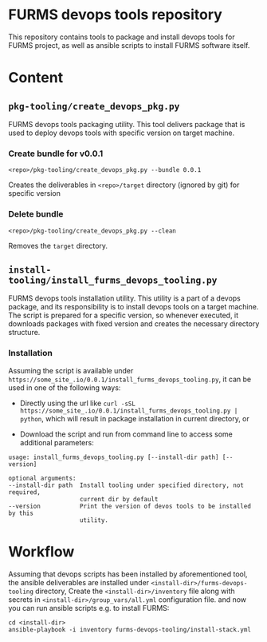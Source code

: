 # FURMS devops tools repository
This repository contains tools to package and install devops tools for FURMS project, as well as ansible scripts to install FURMS software itself.

# Content

## `pkg-tooling/create_devops_pkg.py`
FURMS devops tools packaging utility. This tool delivers package that is used to deploy devops tools with specific version on target machine.

### Create bundle for v0.0.1
    <repo>/pkg-tooling/create_devops_pkg.py --bundle 0.0.1
Creates the deliverables in `<repo>/target` directory (ignored by git) for specific version

### Delete bundle
    <repo>/pkg-tooling/create_devops_pkg.py --clean
Removes the `target` directory.


## `install-tooling/install_furms_devops_tooling.py`
FURMS devops tools installation utility. This utility is a part of a devops package, and its responsibility is to install
devops tools on a target machine. The script is prepared for a specific version, so whenever executed, it downloads packages
with fixed version and creates the necessary directory structure.

### Installation
Assuming the script is available under `https://some_site_.io/0.0.1/install_furms_devops_tooling.py`, it can be used in one of the following ways:

* Directly using the url like `curl -sSL https://some_site_.io/0.0.1/install_furms_devops_tooling.py | python`, which will result in
package installation in current directory, or

* Download the script and run from command line to access some additional parameters:

```
usage: install_furms_devops_tooling.py [--install-dir path] [--version]

optional arguments:
--install-dir path  Install tooling under specified directory, not required,
                    current dir by default
--version           Print the version of devos tools to be installed by this
                    utility.
```

# Workflow
Assuming that devops scripts has been installed by aforementioned tool, the ansible deliverables are installed under `<install-dir>/furms-devops-tooling` directory,
Create the `<install-dir>/inventory` file along with secrets in `<install-dir>/group_vars/all.yml` configuration file. 
and now you can run ansible scripts e.g. to install FURMS:
```
cd <install-dir>
ansible-playbook -i inventory furms-devops-tooling/install-stack.yml 
```